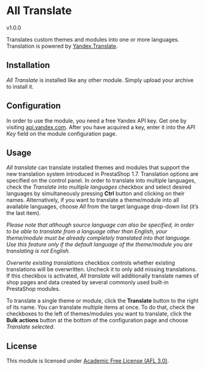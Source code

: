 # All Translate

v1.0.0

Translates custom themes and modules into one or more languages. Translation is powered by [Yandex.Translate](http://translate.yandex.com/).

## Installation

_All Translate_ is installed like any other module. Simply upload your archive to install it.

## Configuration

In order to use the module, you need a free Yandex API key. Get one by visiting [api.yandex.com](http://api.yandex.com/key/form.xml?service=trnsl). After you have acquired a key, enter it into the _API Key_ field on the module configuration page.

## Usage

_All translate_ can translate installed themes and modules that support the new translation system introduced in PrestaShop 1.7. Translation options are specified on the control panel. In order to translate into multiple languages, check the _Translate into multiple languages_ checkbox and select desired languages by simultaneously pressing __Ctrl__ button and clicking on their names. Alternatively, if you want to translate a theme/module into all available languages, choose _All_ from the target language drop-down list (it’s the last item).

_Please note that although source language can also be specified, in order to be able to translate from a language other than English, your theme/module must be already completely translated into that language. Use this feature only if the default language of the theme/module you are translating is not English._

_Overwrite existing translations_ checkbox controls whether existing translations will be overwritten. Uncheck it to only add missing translations. If this checkbox is activated, _All translate_ will additionally translate names of shop pages and data created by several commonly used built-in PrestaShop modules.

To translate a single theme or module, click the __Translate__ button to the right of its name. You can translate multiple items at once. To do that, check the checkboxes to the left of themes/modules you want to translate, click the __Bulk actions__ button at the bottom of the configuration page and choose _Translate selected_.

## License

This module is licensed under [Academic Free License (AFL 3.0)](https://opensource.org/licenses/afl-3.0.php).